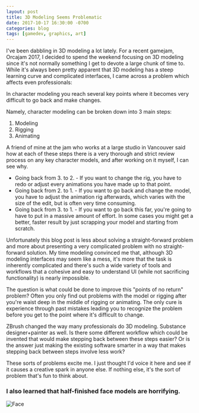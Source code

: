 ```yaml
---
layout: post
title: 3D Modeling Seems Problematic
date: 2017-10-17 16:30:00 -0700
categories: blog
tags: [gamedev, graphics, art]
---
```

I've been dabbling in 3D modeling a lot lately. For a recent gamejam, Orcajam 2017, I decided to spend
the weekend focusing on 3D modeling since it's not normally something I get to devote a large chunk of
time to. While it's always been pretty apparent that 3D modeling has a steep learning curve and complicated
interfaces, I came across a problem which affects even professionals:

In character modeling you reach several key points where it becomes very difficult to go back and make changes.

Namely, character modeling can be broken down into 3 main steps:

1. Modeling
2. Rigging
3. Animating

A friend of mine at the jam who works at a large studio in Vancouver said how at each of these steps there is a
very thorough and strict review process on any key character models, and after working on it myself, I can see
why.

* Going back from 3. to 2. - If you want to change the rig, you have to redo or adjust every animations you
have made up to that point.
* Going back from 2. to 1. - If you want to go back and change the model, you have to adjust the animation rig
afterwards, which varies with the size of the edit, but is often very time consuming.
* Going back from 3. to 1. - If you want to go back this far, you're going to have to put in a massive amount of
effort. In some cases you might get a better, faster result by just scrapping your model and starting from scratch.

Unfortunately this blog post is less about solving a straight-forward problem and more about presenting a very
complicated problem with no straight-forward solution. My time modeling convinced me that, although 3D modeling
interfaces may seem like a mess, it's more that the task is inherently complicated and there's such a wide variety
of tools and workflows that a cohesive and easy to understand UI (while not sacrificing functionality) is nearly
impossible.

The question is what could be done to improve this "points of no return" problem? Often you only find out problems
with the model or rigging after you're waist deep in the middle of rigging or animating. The only cure is experience
through past mistakes leading you to recognize the problem before you get to the point where it's difficult to change.

ZBrush changed the way many professionals do 3D modeling. Substance designer+painter as well. Is there some different
workflow which could be invented that would make stepping back between these steps easier? Or is the answer just making
the existing software smarter in a way that makes stepping back between steps involve less work?

These sorts of problems excite me. I just thought I'd voice it here and see if it causes a creative spark in anyone else.
If nothing else, it's the sort of problem that's fun to think about.

### I also learned that half-finished face models are horrifying.

![Face]({{site.url}}/assets/3d_model_face.png)
